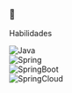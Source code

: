 ### 👋

Habilidades

![Java](https://img.shields.io/badge/Java8-EF2A00?style=for-the-badge&logo=java&logoColor=EF2A00&labelColor=FFFFFF)<br/>
![Spring](https://img.shields.io/badge/Spring-53E617?style=for-the-badge&logo=spring&logoColor=53E617&labelColor=FFFFFF)<br/>
![SpringBoot](https://img.shields.io/badge/SpringBoot-5FA743?style=for-the-badge&logo=springboot&logoColor=5FA743&labelColor=FFFFFF)<br/>
![SpringCloud](https://img.shields.io/badge/SpringCloud-AFDF9C?style=for-the-badge&logo=springcloud&logoColor=AFDF9C&labelColor=FFFFFF)<br/>
